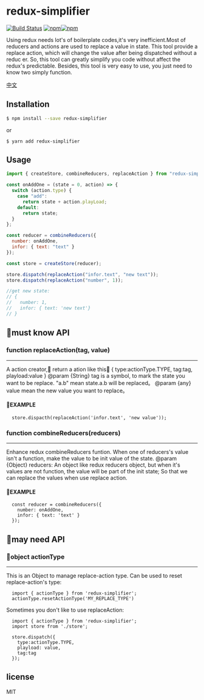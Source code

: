 # redux-simplifier

[![Build Status](https://travis-ci.org/ymrdf/redux-simplifier.svg?branch=master)](https://travis-ci.org/ymrdf/redux-simplifier)
[![npm](https://img.shields.io/npm/v/redux-simplifier.svg)](https://www.npmjs.com/package/redux-simplifier)[![npm](https://img.shields.io/npm/dm/redux-simplifier.svg)](https://www.npmjs.com/package/redux-simplifier)

Using redux needs lot's of boilerplate codes,it's very inefficient.Most of reducers and actions are used to replace a value in state. This tool provide a replace action, which will change the value after being dispatched without a reduc er. So, this tool can greatly simplify you code without affect the redux's predictable.
Besides, this tool is very easy to use, you just need to know two simply function.

[中文](./readme-zh.md)

## Installation

```bash
$ npm install --save redux-simplifier
```

or

```
$ yarn add redux-simplifier
```

## Usage

```js
import { createStore, combineReducers, replaceAction } from "redux-simplifier";

const onAddOne = (state = 0, action) => {
  switch (action.type) {
    case "add":
      return state + action.playLoad;
    default:
      return state;
  }
};

const reducer = combineReducers({
  number: onAddOne,
  infor: { text: "text" }
});

const store = createStore(reducer);

store.dispatch(replaceAction("infor.text", "new text"));
store.dispatch(replaceAction("number", 1));

//get new state:
// {
//   number: 1,
//   infor: { text: 'new text'}
// }
```

## must know API

### function replaceAction(tag, value)

---

A action creator, return a ation like this：
{
type:actionType.TYPE,
tag:tag,
playload:value
}
@param {String} tag is a symbol, to mark the state you want to be replace. "a.b" mean state.a.b will be replaced。
@param {any} value mean the new value you want to replace。

#### EXAMPLE

```
  store.dispacth(replaceAction('infor.text', 'new value'));
```

### function combineReducers(reducers)

---

Enhance redux combineReducers funtion. When one of reducers's value isn't a function, make the value to be init value of the state.
@param {Object} reducers: An object like redux reducers object, but when it's values are not function, the value will
be part of the init state; So that we can replace the values when use replace action.

#### EXAMPLE

```
  const reducer = combineReducers({
    number: onAddOne,
    infor: { text: 'text' }
  });
```

## may need API

### object actionType

---

This is an Object to manage replace-action type. Can be used to reset replace-action's type:

```
  import { actionType } from 'redux-simplifier';
  actionType.resetActionType('MY_REPLACE_TYPE')
```

Sometimes you don't like to use replaceAction:

```
  import { actionType } from 'redux-simplifier';
  import store from './store';

  store.dispatch({
    type:actionType.TYPE,
    playload: value,
    tag:tag
  });
```

## license

MIT
